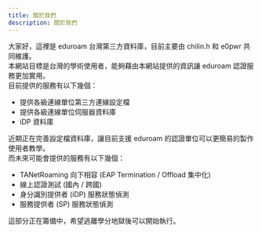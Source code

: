 ```yaml
---
title: 關於我們
description: 關於我們
---
```

大家好，這裡是 eduroam 台灣第三方資料庫，目前主要由 chilin.h 和 e0pwr 共同維護。<br>
本網站目標是台灣的學術使用者，能夠藉由本網站提供的資訊讓 eduroam 認證服務更加實用。<br>
目前提供的服務有以下幾個：<br>
- 提供各級連線單位第三方連線設定檔
- 提供各級連線單位伺服器資料庫
- iDP 資料庫

近期正在完善設定檔資料庫，讓目前支援 eduroam 的認證單位可以更簡易的製作使用者教學。<br>
而未來可能會提供的服務有以下幾個：<br>
- TANetRoaming 向下相容 (EAP Termination / Offload 集中化)
- 線上認證測試 (國內 / 跨國)
- 身分識別提供者 (iDP) 服務狀態偵測
- 服務提供者 (SP) 服務狀態偵測

這部分正在籌備中，希望逃離學分地獄後可以開始執行。<br>